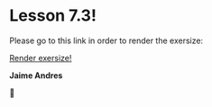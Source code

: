 # Lesson 7.3!

Please go to this link in order to render the exersize:

[Render exersize!](http://htmlpreview.github.com/?https://github.com/jaimeandrescatano/ekorre/blob/master/2017-Google-Developer-Challenge/Lesson-7/3/index.html)

**Jaime Andres**

:see_no_evil:
